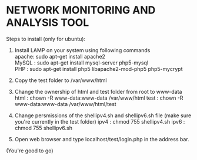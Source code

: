 <h1>NETWORK MONITORING AND ANALYSIS TOOL</h1>
	
Steps to install (only for ubuntu):
1. Install LAMP on your system using following commands<br>
	apache: sudo apt-get install apache2<br>
	MySQL : sudo apt-get install mysql-server php5-mysql<br>
	PHP   : sudo apt-get install php5 libapache2-mod-php5 php5-mycrypt

2. Copy the test folder to /var/www/html

3. Change the ownership of html and test folder from root to www-data
	html  : chown -R www-data:www-data /var/www/html
	test  :	chown -R www-data:www-data /var/www/html/test

4. Change persmissions of the shellipv4.sh and shellipv6.sh file
	(make sure you're currently in the test folder)
	ipv4  : chmod 755 shellipv4.sh
	ipv6  : chmod 755 shellipv6.sh

5. Open web browser and type localhost/test/login.php in the address bar.

(You're good to go) 
